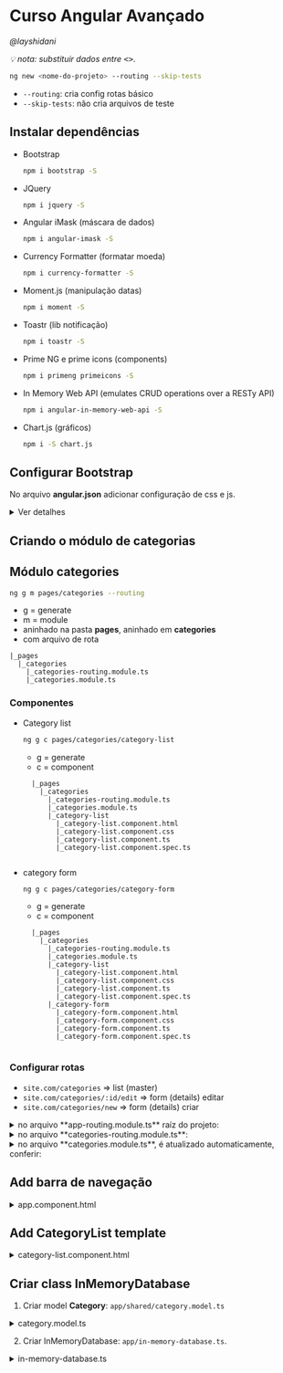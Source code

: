# Curso Angular Avançado
*@layshidani*

*:bulb: nota: substituir dados entre <kbd><></kbd>.*


```bash
ng new <nome-do-projeto> --routing --skip-tests
```

* `--routing`: cria config rotas básico
* `--skip-tests`: não cria arquivos de teste

## Instalar dependências

* Bootstrap
  ```bash
  npm i bootstrap -S
  ```
* JQuery
  ```bash
  npm i jquery -S
  ```
* Angular iMask (máscara de dados)
  ```bash
  npm i angular-imask -S
  ```
* Currency Formatter (formatar moeda)
  ```bash
  npm i currency-formatter -S
  ```
* Moment.js (manipulação datas)
  ```bash
  npm i moment -S
  ```
* Toastr (lib notificação)
  ```bash
  npm i toastr -S
  ```
* Prime NG e prime icons (components)
  ```bash
  npm i primeng primeicons -S
  ```
* In Memory Web API (emulates CRUD operations over a RESTy API)
  ```bash
  npm i angular-in-memory-web-api -S
  ```
* Chart.js (gráficos)
  ```bash
  npm i -S chart.js
  ```

## Configurar Bootstrap

No arquivo **angular.json** adicionar configuração de css e js.

<details>
angular.json:

<summary>Ver detalhes</summary>

```json
{
  "$schema": "./node_modules/@angular/cli/lib/config/schema.json",
  "version": 1,
  "newProjectRoot": "projects",
  "projects": {
    "finansys": {
      "root": "",
      "sourceRoot": "src",
      "projectType": "application",
      "prefix": "app",
      "schematics": {
        "@schematics/angular:class": {
          "spec": false
        },
        "@schematics/angular:component": {
          "spec": false
        },
        "@schematics/angular:directive": {
          "spec": false
        },
        "@schematics/angular:guard": {
          "spec": false
        },
        "@schematics/angular:module": {
          "spec": false
        },
        "@schematics/angular:pipe": {
          "spec": false
        },
        "@schematics/angular:service": {
          "spec": false
        }
      },
      "architect": {
        "build": {
          "builder": "@angular-devkit/build-angular:browser",
          "options": {
            "outputPath": "dist/finansys",
            "index": "src/index.html",
            "main": "src/main.ts",
            "polyfills": "src/polyfills.ts",
            "tsConfig": "src/tsconfig.app.json",
            "assets": [
              "src/favicon.ico",
              "src/assets"
            ],
            "styles": [
              "src/styles.css",
              // add config
              "node_modules/bootstrap/dist/css/bootstrap.min.css",
              "node_modules/toastr/build/toastr.min.css",
              "node_modules/primeicons/primeicons.css",
              "node_modules/primeng/resources/themes/nova-light/theme.css",
              "node_modules/primeng/resources/primeng.min.css"
            ],
            "scripts": [
              // add config
              "node_modules/jquery/dist/jquery.min.js",
              "node_modules/bootstrap/dist/js/bootstrap.min.js",
              "node_modules/chart.js/dist/Chart.bundle.js"
            ]
          },
          "configurations": {
            "production": {
              "fileReplacements": [
                {
                  "replace": "src/environments/environment.ts",
                  "with": "src/environments/environment.prod.ts"
                }
              ],
              "optimization": true,
              "outputHashing": "all",
              "sourceMap": false,
              "extractCss": true,
              "namedChunks": false,
              "aot": true,
              "extractLicenses": true,
              "vendorChunk": false,
              "buildOptimizer": true,
              "budgets": [
                {
                  "type": "initial",
                  "maximumWarning": "2mb",
                  "maximumError": "5mb"
                }
              ]
            }
          }
        },
        "serve": {
          "builder": "@angular-devkit/build-angular:dev-server",
          "options": {
            "browserTarget": "finansys:build"
          },
          "configurations": {
            "production": {
              "browserTarget": "finansys:build:production"
            }
          }
        },
        "extract-i18n": {
          "builder": "@angular-devkit/build-angular:extract-i18n",
          "options": {
            "browserTarget": "finansys:build"
          }
        },
        "test": {
          "builder": "@angular-devkit/build-angular:karma",
          "options": {
            "main": "src/test.ts",
            "polyfills": "src/polyfills.ts",
            "tsConfig": "src/tsconfig.spec.json",
            "karmaConfig": "src/karma.conf.js",
            "styles": [
              "src/styles.css"
            ],
            "scripts": [],
            "assets": [
              "src/favicon.ico",
              "src/assets"
            ]
          }
        },
        "lint": {
          "builder": "@angular-devkit/build-angular:tslint",
          "options": {
            "tsConfig": [
              "src/tsconfig.app.json",
              "src/tsconfig.spec.json"
            ],
            "exclude": [
              "**/node_modules/**"
            ]
          }
        }
      }
    },
    "finansys-e2e": {
      "root": "e2e/",
      "projectType": "application",
      "prefix": "",
      "architect": {
        "e2e": {
          "builder": "@angular-devkit/build-angular:protractor",
          "options": {
            "protractorConfig": "e2e/protractor.conf.js",
            "devServerTarget": "finansys:serve"
          },
          "configurations": {
            "production": {
              "devServerTarget": "finansys:serve:production"
            }
          }
        },
        "lint": {
          "builder": "@angular-devkit/build-angular:tslint",
          "options": {
            "tsConfig": "e2e/tsconfig.e2e.json",
            "exclude": [
              "**/node_modules/**"
            ]
          }
        }
      }
    }
  },
  "defaultProject": "finansys"
}
```
</details>

## Criando o módulo de categorias

## Módulo categories

```bash
ng g m pages/categories --routing
```

* g = generate
* m = module
* aninhado na pasta **pages**, aninhado em **categories**
* com arquivo de rota

```
|_pages
  |_categories
    |_categories-routing.module.ts
    |_categories.module.ts
```

### Componentes

* Category list

  ```bash
  ng g c pages/categories/category-list
  ```

  * g = generate
  * c = component

  ```
    |_pages
      |_categories
        |_categories-routing.module.ts
        |_categories.module.ts
        |_category-list
          |_category-list.component.html
          |_category-list.component.css
          |_category-list.component.ts
          |_category-list.component.spec.ts
          
  ```

* category form
  ```bash
  ng g c pages/categories/category-form
  ```

  * g = generate
  * c = component

  ```
    |_pages
      |_categories
        |_categories-routing.module.ts
        |_categories.module.ts
        |_category-list
          |_category-list.component.html
          |_category-list.component.css
          |_category-list.component.ts
          |_category-list.component.spec.ts
        |_category-form
          |_category-form.component.html
          |_category-form.component.css
          |_category-form.component.ts
          |_category-form.component.spec.ts
          
  ```

### Configurar rotas

- `site.com/categories` => list (master)
- `site.com/categories/:id/edit` => form (details) editar
- `site.com/categories/new` => form (details) criar

<details>
<summary>no arquivo **app-routing.module.ts** raíz do projeto:</summary>

```ts
import { NgModule } from '@angular/core';
import { Routes, RouterModule } from '@angular/router';

const routes: Routes = [
  {
    // add path categories, ou seja, quando o path da url for categories, será direcionado para o CategoriesModules
    path: 'categories',
    // caminho@nomeDoModulo
    loadChildren: () => import('./pages/categories/categories.module').then(m => m.CategoriesModule),
  }
];

@NgModule({
  imports: [RouterModule.forRoot(routes)],
  exports: [RouterModule],
  providers: []
})
export class AppRoutingModule { }


```
</details>

<details>
<summary>no arquivo **categories-routing.module.ts**:</summary>

```ts
import { NgModule } from '@angular/core';
import { Routes, RouterModule } from '@angular/router';
import { CategoryListComponent } from './category-list/category-list.component';
import { CategoryFormComponent } from './category-form/category-form.component';

const routes: Routes = [
  // add path vazio, porque já vem como categories do app.routing e o componente a ser carregado, no caso o CategoryList
  {
    path: '',
    component: CategoryListComponent
  },
  // add também um path que é o id
  // site.com/categories/:id/edit
  {
    path: ':id/edit',
    component: CategoryFormComponent
  },
  // add o path para new
  {
    path: 'new',
    component: CategoryFormComponent
  },
];

@NgModule({
  imports: [RouterModule.forChild(routes)],
  exports: [RouterModule]
})
export class CategoriesRoutingModule { }

```
</details>

<details>
<summary>no arquivo **categories.module.ts**, é atualizado automaticamente, conferir:</summary>

```ts
import { NgModule } from '@angular/core';
import { CommonModule } from '@angular/common';

import { CategoriesRoutingModule } from './categories-routing.module';
import { CategoryListComponent } from './category-list/category-list.component';
import { CategoryFormComponent } from './category-form/category-form.component';


@NgModule({
  // atualizar os declarations e imports
  declarations: [CategoryListComponent, CategoryFormComponent],
  imports: [
    CommonModule,
    CategoriesRoutingModule
  ]
})
export class CategoriesModule { }

```
</details>

## Add barra de navegação

<details>

<summary>app.component.html</summary>

```html
<!-- change config to navbar-dark bg-primary e add mb-4 -->
<nav class="navbar navbar-expand-lg navbar-dark bg-primary" mb-4>
  <!-- add router link -->
  <a class="navbar-brand" routerLink="/">FINAN$YS</a>
  <button class="navbar-toggler" type="button" data-toggle="collapse" data-target="#navbarNav" aria-controls="navbarNav" aria-expanded="false" aria-label="Toggle navigation">
    <span class="navbar-toggler-icon"></span>
  </button>
  <div class="collapse navbar-collapse" id="navbarNav">
    <ul class="navbar-nav">
      <!-- removido class="nav-item active" -->
      <li routerLinkActive="active">
        <!-- add router link -->
        <a class="nav-link" routerLink="/reports">Relatórios</a>
      </li>
      <li class="nav-item" routerLinkActive="active">
        <!-- add router link -->
        <a class="nav-link" routerLink="/entries">Lançamentos</a>
      </li>
      <li class="nav-item" routerLinkActive="active">
       <!-- add router link -->
        <a class="nav-link" routerLink="/categories">Categorias</a>
      </li>
    </ul>
  </div>
</nav>

<!-- add uma div class container para centralizar o conteúdo que vier da rota -->
<div class="container">
  <router-outlet></router-outlet>
</div>
```
</details>

## Add CategoryList template

<details>

<summary>category-list.component.html</summary>

```html
<nav class="mb-5">
  <ol class="breadcrumb">
    <li class="breadcrumb-item"><a router-link='/'>Home</a></li>
    <li class="breadcrumb-item active">Categorias</li>
  </ol>
</nav>

<div class="row mb-4">
  <div class="col-md">
    <!-- pl = padding left -->
    <h1 class="h2 border-left pl-2">Categorias</h1>
  </div>
    <a class="btn btn-success float-right" routerLink="new">+ Nova Categoria</a>
  <div class="col-md">
  </div>
</div>

<table class="table table-hover">
  <thead>
    <tr class="bg-primary text-light">
      <th>Categorias</th>
      <th>Ações</th>
    </tr>
  </thead>
  <tbody>
    <tr>
      <td>
        <strong>Lazer</strong>
        <small>Cinema, parque, praia, etc.</small>
      </td>
      <td>
        <!-- [routerLink] propertyBind para futuramente add valor da variável, atualmente colocamos entre '' p ficar como string pois ainda não temos a variável configurada -->
        <a [routerLink]="['categoryID', 'edit']" class="btn btn-outline-info btn-sm mr-2">Editar</a>
        <!-- futuramente o click será associado à função de excluir (click)="funcao" -->
        <button class="btn btn-outline-danger btn-sm">Excluir</button>
      </td>
    </tr>
  </tbody>
</table>
```
</details>

## Criar class InMemoryDatabase

1. Criar model **Category**: `app/shared/category.model.ts`

  <details>
    <summary>category.model.ts</summary>
    ```ts
    export class Category {
    constructor(
        public id?: number,
        public name?: string,
        public description?: string,
      ){}
    }
    ```
  </details>

2. Criar InMemoryDatabase: `app/in-memory-database.ts`.

  <details>
    <summary>in-memory-database.ts</summary>
    ```ts
    import { InMemoryDbService } from "angular-in-memory-web-api";

    import { Category } from './pages/categories/shared/category.model';

    export class InMemoryDatabase implements InMemoryDbService {
      createDb(){
        const categories: Category[] = [
          { id: 1, name: 'Moradia', description: 'Pagamentos de Contas da Casa' },
          { id: 2, name: 'Saúde', description: 'Plano de Saúde e Remédios' },
          { id: 3, name: 'Lazer', description: 'Cinema, parques, praia, etc' },
          { id: 4, name: 'Salário', description: 'Recebimento de Salário'},
          { id: 5, name: 'Freelas', description: 'Trabalhos como freelancer'}
        ];
        return { categories };
      }
    }
    ```
  </details>